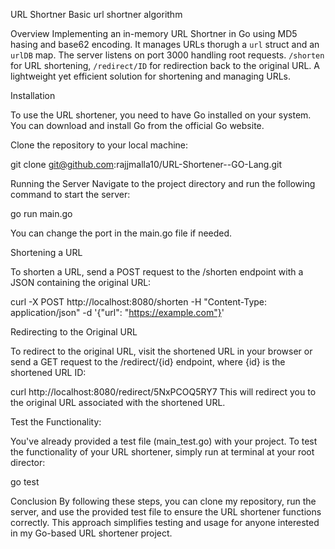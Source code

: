 URL Shortner 
Basic url shortner algorithm 

Overview 
Implementing an in-memory URL Shortner in Go using MD5 hasing and base62 encoding. It manages URLs thorugh a `url` struct and an `urlDB` map. The server listens on port 3000 handling root requests. `/shorten` for URL shortening, `/redirect/ID` for redirection back to the original URL. A lightweight yet efficient solution for shortening and managing URLs. 

Installation

To use the URL shortener, you need to have Go installed on your system. You can download and install Go from the official Go website.

Clone the repository to your local machine:

git clone git@github.com:rajjmalla10/URL-Shortener--GO-Lang.git

Running the Server
Navigate to the project directory and run the following command to start the server:

go run main.go

You can change the port in the main.go file if needed.

Shortening a URL

To shorten a URL, send a POST request to the /shorten endpoint with a JSON  containing the original URL:

curl -X POST http://localhost:8080/shorten -H "Content-Type: application/json" -d '{"url": "https://example.com"}'

Redirecting to the Original URL

To redirect to the original URL, visit the shortened URL in your browser or send a GET request to the /redirect/{id} endpoint, where {id} is the shortened URL ID:

curl http://localhost:8080/redirect/5NxPCOQ5RY7
This will redirect you to the original URL associated with the shortened URL.

Test the Functionality:

You've already provided a test file (main_test.go) with your project. To test the functionality of your URL shortener, simply run at terminal at your root director:

go test


Conclusion
By following these steps, you can clone my  repository, run the server, and use the provided test file to ensure the URL shortener functions correctly.  This approach simplifies testing and usage for anyone interested in my Go-based URL shortener project.